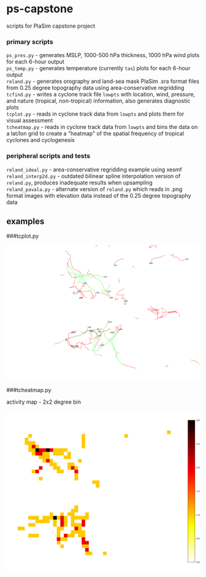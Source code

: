 # ps-capstone

scripts for PlaSim capstone project

### primary scripts

`ps_pres.py` - generates MSLP, 1000-500 hPa thickness, 1000 hPa wind plots for each 6-hour output  
`ps_temp.py` - generates temperature (currently `tas`) plots for each 6-hour output  
`reland.py` - generates orography and land-sea mask PlaSim .sra format files from 0.25 degree topography data using area-conservative regridding  
`tcfind.py` - writes a cyclone track file `lowpts` with location, wind, pressure, and nature (tropical, non-tropical) information, also generates diagnostic plots  
`tcplot.py` - reads in cyclone track data from `lowpts` and plots them for visual assessment  
`tcheatmap.py` - reads in cyclone track data from `lowpts` and bins the data on a lat/lon grid to create a "heatmap" of the spatial frequency of tropical cyclones and cyclogenesis  

### peripheral scripts and tests

`reland_ideal.py` - area-conservative regridding example using xesmf  
`reland_interp2d.py` - outdated bilinear spline interpolation version of `reland.py`, produces inadequate results when upsampling  
`reland_pavala.py` - alternate version of `reland.py` which reads in .png format images with elevation data instead of the 0.25 degree topography data  

## examples

###tcplot.py

<img src='./images/tracks_zoom.png' width="720px" />

###tcheatmap.py

activity map - 2x2 degree bin

<img src='./images/heatmap_activity_zoom.png' width="720px" />
